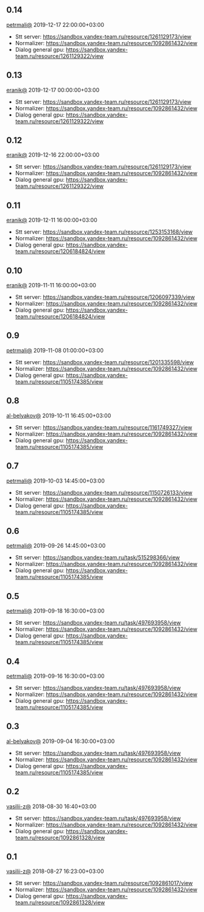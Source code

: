 0.14
---
[petrmali@](https://staff.yandex-team.ru/eranik) 2019-12-17 22:00:00+03:00

- Stt server: https://sandbox.yandex-team.ru/resource/1261129173/view
- Normalizer: https://sandbox.yandex-team.ru/resource/1092861432/view
- Dialog general gpu: https://sandbox.yandex-team.ru/resource/1261129322/view

0.13
---
[eranik@](https://staff.yandex-team.ru/eranik) 2019-12-17 00:00:00+03:00

- Stt server: https://sandbox.yandex-team.ru/resource/1261129173/view
- Normalizer: https://sandbox.yandex-team.ru/resource/1092861432/view
- Dialog general gpu: https://sandbox.yandex-team.ru/resource/1261129322/view

0.12
---
[eranik@](https://staff.yandex-team.ru/eranik) 2019-12-16 22:00:00+03:00

- Stt server: https://sandbox.yandex-team.ru/resource/1261129173/view
- Normalizer: https://sandbox.yandex-team.ru/resource/1092861432/view
- Dialog general gpu: https://sandbox.yandex-team.ru/resource/1261129322/view

0.11
---
[eranik@](https://staff.yandex-team.ru/eranik) 2019-12-11 16:00:00+03:00

- Stt server: https://sandbox.yandex-team.ru/resource/1253153168/view
- Normalizer: https://sandbox.yandex-team.ru/resource/1092861432/view
- Dialog general gpu: https://sandbox.yandex-team.ru/resource/1206184824/view

0.10
---

[eranik@](https://staff.yandex-team.ru/eranik) 2019-11-11 16:00:00+03:00

- Stt server: https://sandbox.yandex-team.ru/resource/1206097339/view
- Normalizer: https://sandbox.yandex-team.ru/resource/1092861432/view
- Dialog general gpu: https://sandbox.yandex-team.ru/resource/1206184824/view


0.9
---

[petrmali@](https://staff.yandex-team.ru/petrmali) 2019-11-08 01:00:00+03:00

- Stt server: https://sandbox.yandex-team.ru/resource/1201335598/view
- Normalizer: https://sandbox.yandex-team.ru/resource/1092861432/view
- Dialog general gpu: https://sandbox.yandex-team.ru/resource/1105174385/view

0.8
---

[al-belyakov@](https://staff.yandex-team.ru/petrmali) 2019-10-11 16:45:00+03:00

- Stt server: https://sandbox.yandex-team.ru/resource/1161749327/view
- Normalizer: https://sandbox.yandex-team.ru/resource/1092861432/view
- Dialog general gpu: https://sandbox.yandex-team.ru/resource/1105174385/view

0.7
---

[petrmali@](https://staff.yandex-team.ru/petrmali) 2019-10-03 14:45:00+03:00

- Stt server: https://sandbox.yandex-team.ru/resource/1150726133/view
- Normalizer: https://sandbox.yandex-team.ru/resource/1092861432/view
- Dialog general gpu: https://sandbox.yandex-team.ru/resource/1105174385/view

0.6
---

[petrmali@](https://staff.yandex-team.ru/petrmali) 2019-09-26 14:45:00+03:00

- Stt server: https://sandbox.yandex-team.ru/task/515298366/view
- Normalizer: https://sandbox.yandex-team.ru/resource/1092861432/view
- Dialog general gpu: https://sandbox.yandex-team.ru/resource/1105174385/view

0.5
---

[petrmali@](https://staff.yandex-team.ru/petrmali) 2019-09-18 16:30:00+03:00

- Stt server: https://sandbox.yandex-team.ru/task/497693958/view
- Normalizer: https://sandbox.yandex-team.ru/resource/1092861432/view
- Dialog general gpu: https://sandbox.yandex-team.ru/resource/1105174385/view

0.4
---

[petrmali@](https://staff.yandex-team.ru/petrmali) 2019-09-16 16:30:00+03:00

- Stt server: https://sandbox.yandex-team.ru/task/497693958/view
- Normalizer: https://sandbox.yandex-team.ru/resource/1092861432/view
- Dialog general gpu: https://sandbox.yandex-team.ru/resource/1105174385/view

0.3
---

[al-belyakov@](https://staff.yandex-team.ru/al-belyakov) 2019-09-04 16:30:00+03:00

- Stt server: https://sandbox.yandex-team.ru/task/497693958/view
- Normalizer: https://sandbox.yandex-team.ru/resource/1092861432/view
- Dialog general gpu: https://sandbox.yandex-team.ru/resource/1105174385/view

0.2
---

[vasilii-z@](https://staff.yandex-team.ru/vasilii-z) 2018-08-30 16:40+03:00

- Stt server: https://sandbox.yandex-team.ru/task/497693958/view
- Normalizer: https://sandbox.yandex-team.ru/resource/1092861432/view
- Dialog general gpu: https://sandbox.yandex-team.ru/resource/1092861328/view


0.1
---

[vasilii-z@](https://staff.yandex-team.ru/vasilii-z) 2018-08-27 16:23:00+03:00

- Stt server: https://sandbox.yandex-team.ru/resource/1092861017/view
- Normalizer: https://sandbox.yandex-team.ru/resource/1092861432/view
- Dialog general gpu: https://sandbox.yandex-team.ru/resource/1092861328/view
